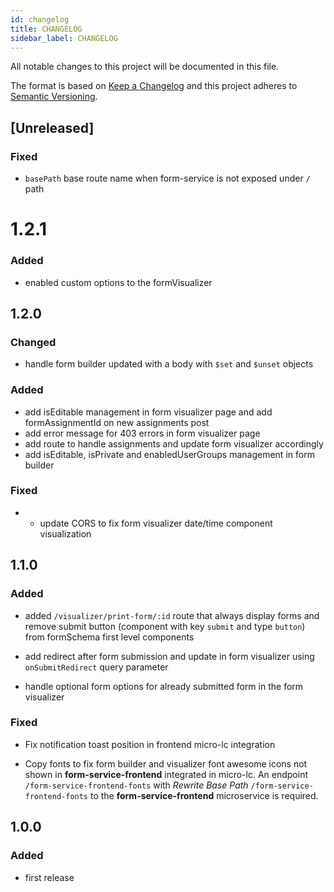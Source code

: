 ```yaml
---
id: changelog
title: CHANGELOG
sidebar_label: CHANGELOG
---
```

All notable changes to this project will be documented in this file.

The format is based on [Keep a Changelog](http://keepachangelog.com/en/1.0.0/)
and this project adheres to [Semantic Versioning](http://semver.org/spec/v2.0.0.html).

## [Unreleased]

### Fixed

- `basePath` base route name when form-service is not exposed under `/` path
# 1.2.1

### Added
- enabled custom options to the formVisualizer

## 1.2.0

### Changed
- handle form builder updated with a body with `$set` and `$unset` objects

### Added
- add isEditable management in form visualizer page and add formAssignmentId on new assignments post
- add error message for 403 errors in form visualizer page
- add route to handle assignments and update form visualizer accordingly
- add isEditable, isPrivate and enabledUserGroups management in form builder

### Fixed
- - update CORS to fix form visualizer date/time component visualization
## 1.1.0

### Added

- added `/visualizer/print-form/:id` route that always display forms and remove submit button (component with key `submit` and type `button`) from formSchema first level components

- add redirect after form submission and update in form visualizer using `onSubmitRedirect` query parameter 

- handle optional form options for already submitted form in the form visualizer

### Fixed

- Fix notification toast position in frontend micro-lc integration

- Copy fonts to fix form builder and visualizer font awesome icons not shown in **form-service-frontend** integrated in micro-lc. An endpoint `/form-service-frontend-fonts` with *Rewrite Base Path* `/form-service-frontend-fonts` to the **form-service-frontend** microservice is required.

## 1.0.0
### Added

- first release
